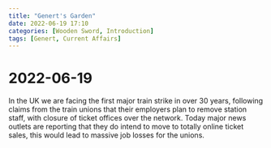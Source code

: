 ```yaml
---
title: "Genert's Garden"
date: 2022-06-19 17:10
categories: [Wooden Sword, Introduction]
tags: [Genert, Current Affairs]
---
```


# 2022-06-19

In the UK we are facing the first major train strike in over 30 years, following claims from the train unions that their employers plan to remove station staff, with closure of ticket offices over the network. Today major news outlets are reporting that they do intend to move to totally online ticket sales, this would lead to massive job losses for the unions. 


